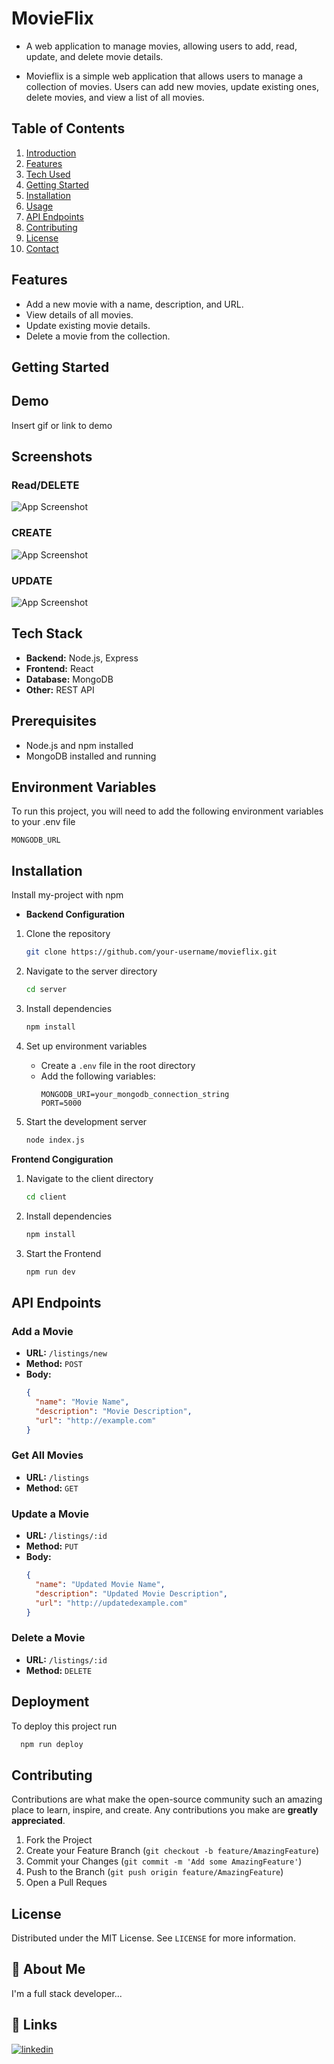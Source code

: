 
# MovieFlix

- A web application to manage movies, allowing users to add, read, update, and delete movie details.

- Movieflix is a simple web application that allows users to manage a collection of movies. Users can add new movies, update existing ones, delete movies, and view a list of all movies.



## Table of Contents

1. [Introduction](#MovieFlix)
2. [Features](#features)
3. [Tech Used](#technologies-used)
4. [Getting Started](#getting-started)
5. [Installation](#installation)
6. [Usage](#usage)
7. [API Endpoints](#api-endpoints)
8. [Contributing](#contributing)
9. [License](#license)
10. [Contact](#contact)
## Features

- Add a new movie with a name, description, and URL.
- View details of all movies.
- Update existing movie details.
- Delete a movie from the collection.


## Getting Started
## Demo

Insert gif or link to demo


## Screenshots

### Read/DELETE
![App Screenshot](https://github.com/Omprakashx/MovieFlix/blob/main/screenshot/Screenshot%202024-06-10%20231615.png?raw=true)
### CREATE
![App Screenshot](https://github.com/Omprakashx/MovieFlix/blob/main/screenshot/Screenshot%202024-06-10%20231643.png?raw=true)
### UPDATE
![App Screenshot](https://github.com/Omprakashx/MovieFlix/blob/main/screenshot/Screenshot%202024-06-10%20231701.png?raw=true)

## Tech Stack
- **Backend:**   Node.js, Express
- **Frontend:**  React
- **Database:**  MongoDB
- **Other:**     REST API



## Prerequisites

- Node.js and npm installed
- MongoDB installed and running
## Environment Variables

To run this project, you will need to add the following environment variables to your .env file

`MONGODB_URL`



## Installation

Install my-project with npm


- **Backend Configuration**

1. Clone the repository
    ```bash
    git clone https://github.com/your-username/movieflix.git
    ```

2. Navigate to the server directory
    ```bash
    cd server
    ```

3. Install dependencies
    ```bash
    npm install
    ```

4. Set up environment variables
    - Create a `.env` file in the root directory
    - Add the following variables:
        ```
        MONGODB_URI=your_mongodb_connection_string
        PORT=5000
        ```

5. Start the development server
    ```bash
    node index.js
    ```


**Frontend Congiguration** 

1. Navigate to the client directory
    ```bash
    cd client
    ```

2. Install dependencies
    ```bash
    npm install
    ```

3. Start the Frontend  
    ```bash
    npm run dev
    ```    
## API Endpoints


### Add a Movie

- **URL:** `/listings/new`
- **Method:** `POST`
- **Body:**
    ```json
    {
      "name": "Movie Name",
      "description": "Movie Description",
      "url": "http://example.com"
    }
    ```

### Get All Movies

- **URL:** `/listings`
- **Method:** `GET`

### Update a Movie

- **URL:** `/listings/:id`
- **Method:** `PUT`
- **Body:**
    ```json
    {
      "name": "Updated Movie Name",
      "description": "Updated Movie Description",
      "url": "http://updatedexample.com"
    }
    ```

### Delete a Movie

- **URL:** `/listings/:id`
- **Method:** `DELETE`

## Deployment

To deploy this project run

```bash
  npm run deploy
```


## Contributing


Contributions are what make the open-source community such an amazing place to learn, inspire, and create. Any contributions you make are **greatly appreciated**.

1. Fork the Project
2. Create your Feature Branch (`git checkout -b feature/AmazingFeature`)
3. Commit your Changes (`git commit -m 'Add some AmazingFeature'`)
4. Push to the Branch (`git push origin feature/AmazingFeature`)
5. Open a Pull Reques
## License


Distributed under the MIT License. See `LICENSE` for more information.


## 🚀 About Me
I'm a full stack developer...


## 🔗 Links

[![linkedin](https://img.shields.io/badge/linkedin-0A66C2?style=for-the-badge&logo=linkedin&logoColor=white)](https://www.linkedin.com/)


